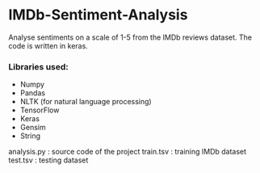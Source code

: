 # IMDb-Sentiment-Analysis
Analyse sentiments on a scale of 1-5 from the IMDb reviews dataset. The code is written in keras. 

### Libraries used:
- Numpy
- Pandas
- NLTK (for natural language processing)
- TensorFlow
- Keras
- Gensim
- String

analysis.py : source code of the project
train.tsv : training IMDb dataset
test.tsv : testing dataset
